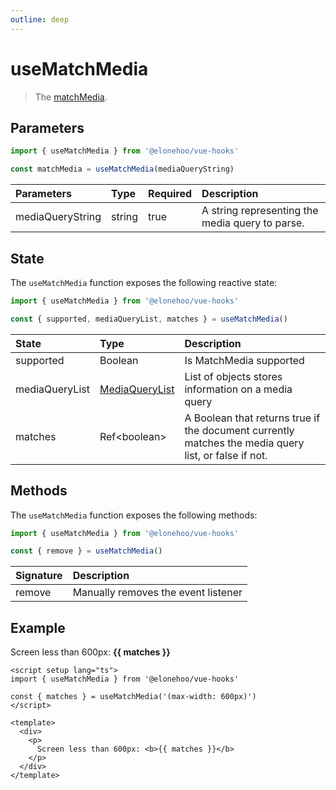 ```yaml
---
outline: deep
---
```


<script setup lang="ts">
import { useMatchMedia } from '@elonehoo/vue-hooks'

const {matches} = useMatchMedia("(max-width: 600px)")
</script>

# useMatchMedia

> The [matchMedia](https://developer.mozilla.org/en-US/docs/Web/API/Window/matchMedia).

## Parameters

```typescript
import { useMatchMedia } from '@elonehoo/vue-hooks'

const matchMedia = useMatchMedia(mediaQueryString)
```

| Parameters | Type | Required | Description |
| :---------- | :---- | :-------- | :----------- |
| mediaQueryString | string |	true | A string representing the media query to parse. |

## State

The `useMatchMedia` function exposes the following reactive state:

```typescript
import { useMatchMedia } from '@elonehoo/vue-hooks'

const { supported, mediaQueryList, matches } = useMatchMedia()
```

| State | Type | Description |
| :------- | :---- | :----------- |
| supported |	Boolean | Is MatchMedia supported |
| mediaQueryList | [MediaQueryList](https://developer.mozilla.org/en-US/docs/Web/API/MediaQueryList) | List of objects stores information on a media query |
| matches |	Ref\<boolean> |	A Boolean that returns true if the document currently matches the media query list, or false if not. |

## Methods

The `useMatchMedia` function exposes the following methods:

```typescript
import { useMatchMedia } from '@elonehoo/vue-hooks'

const { remove } = useMatchMedia()
```

| Signature | Description |
| :---------- | :----------- |
| remove | Manually removes the event listener |

## Example

<div>
  <p>
    Screen less than 600px: <b>{{ matches }}</b>
  </p>
</div>

```vue
<script setup lang="ts">
import { useMatchMedia } from '@elonehoo/vue-hooks'

const { matches } = useMatchMedia('(max-width: 600px)')
</script>

<template>
  <div>
    <p>
      Screen less than 600px: <b>{{ matches }}</b>
    </p>
  </div>
</template>
```
